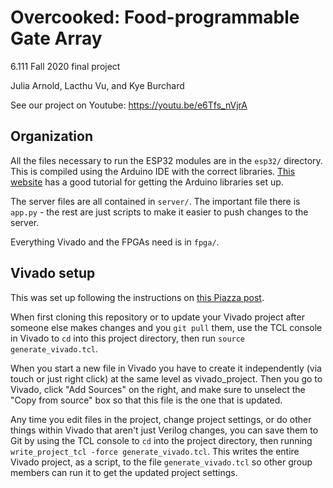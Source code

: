 # Overcooked: Food-programmable Gate Array

6.111 Fall 2020 final project

Julia Arnold, Lacthu Vu, and Kye Burchard

See our project on Youtube: https://youtu.be/e6Tfs_nVjrA

## Organization

All the files necessary to run the ESP32 modules are in the `esp32/` directory.
This is compiled using the Arduino IDE with the correct libraries. [This
website](https://randomnerdtutorials.com/installing-the-esp32-board-in-arduino-ide-windows-instructions/)
has a good tutorial for getting the Arduino libraries set up.

The server files are all contained in `server/`. The important file there is
`app.py` - the rest are just scripts to make it easier to push changes to the
server.

Everything Vivado and the FPGAs need is in `fpga/`.

## Vivado setup

This was set up following the instructions on [this Piazza
post](https://piazza.com/class/kdhxf9rp3k96op?cid=298).

When first cloning this repository or to update your Vivado project after
someone else makes changes and you `git pull` them, use the TCL console in
Vivado to `cd` into this project directory, then run `source
generate_vivado.tcl`.

When you start a new file in Vivado you have to create it independently (via touch or just right click) at the same level as vivado_project. Then you go to Vivado, click "Add Sources" on the right, and make sure to unselect the "Copy from source" box so that this file is the one that is updated.

Any time you edit files in the project, change project settings, or do other
things within Vivado that aren't just Verilog changes, you can save them to Git
by using the TCL console to `cd` into the project directory, then running
`write_project_tcl -force generate_vivado.tcl`. This writes the entire Vivado
project, as a script, to the file `generate_vivado.tcl` so other group members
can run it to get the updated project settings.

